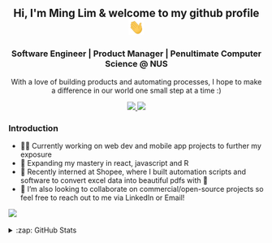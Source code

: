 <div align="center">
  <h2> 
    Hi, I'm Ming Lim & welcome to my github profile <img src="https://raw.githubusercontent.com/ABSphreak/ABSphreak/master/gifs/Hi.gif" width="30px">
  </h2>
  <h3>
    Software Engineer | Product Manager | Penultimate Computer Science @ NUS
  </h3>
  <p>
    With a love of building products and automating processes, I hope to make a difference in our world one small step at a time :)
  </p>
  <p align="center">
    <!-- [<img align="left" alt="<my website>.com" src="https://raw.githubusercontent.com/iconic/open-iconic/master/svg/globe.svg" />][website] -->
    <a href = https://www.linkedin.com/in/minglim/>
      <img src="https://img.shields.io/badge/linkedin-%230077B5.svg?&style=for-the-badge&logo=linkedin&logoColor=white" />
    </a>
    <a href = mailto:minglim@comp.nus.edu.sg>
      <img src="https://img.shields.io/badge/Gmail-D14836?style=for-the-badge&logo=gmail&logoColor=white" />
    </a>
    <!-- [<img align="left" alt="Avalionnet | Medium" src="https://img.shields.io/badge/medium-%2312100E.svg?&style=for-the-badge&logo=medium&logoColor=white" />][medium] -->
  </p>
</div>

<!-- **Avalionnet/Avalionnet** is a ✨ _special_ ✨ repository because its `README.md` (this file) appears on your GitHub profile. -->
### Introduction
- 👨‍💻 Currently working on web dev and mobile app projects to further my exposure
- 🌱 Expanding my mastery in react, javascript and R
- 💼 Recently interned at Shopee, where I built automation scripts and software to convert excel data into beautiful pdfs with 🐍
- 👯 I’m also looking to collaborate on commercial/open-source projects so feel free to reach out to me via LinkedIn or Email!


![](https://komarev.com/ghpvc/?username=Avalionnet&color=green&style=flat&label=Github+Profile+Visitors)
<details>
  <summary>:zap: GitHub Stats</summary>
  <img align="c" alt="Avalion's Github Stats" src=https://github-readme-stats.vercel.app/api?username=Avalionnet&show_icons=true&theme=vision-friendly-dark&custom_title=Github+Stats" />
</details>

